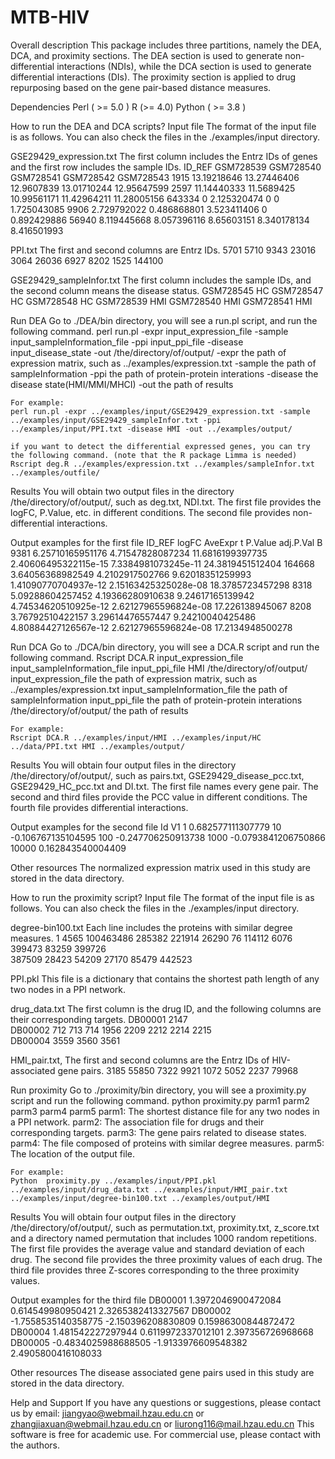 # MTB-HIV
Overall description
This package includes three partitions, namely the DEA, DCA, and proximity sections. The DEA section is used to generate non-differential interactions (NDIs), while the DCA section is used to generate differential interactions (DIs). The proximity section is applied to drug repurposing based on the gene pair-based distance measures.

Dependencies
	Perl ( >= 5.0 )
	R  (>= 4.0)
  Python ( >= 3.8 )

How to run the DEA and DCA scripts?
Input file
The format of the input file is as follows. You can also check the files in the ./examples/input directory. 

GSE29429_expression.txt
The first column includes the Entrz IDs of genes and the first row includes the sample IDs.
ID_REF	GSM728539	GSM728540	GSM728541	GSM728542	GSM728543
1915	  13.19218646	13.27446406	12.9607839	13.01710244	12.95647599
2597	  11.14440333	11.5689425	10.99561171	11.42964211	11.28005156
643334	0	2.125320474	0	0	1.725043085
9906	  2.729792022	0.486868801	3.523411406	0	0.892429886
56940	  8.119445668	8.057396116	8.65603151	8.340178134	8.416501993

PPI.txt
The first and second columns are Entrz IDs.
5701	5710
9343	23016
3064	26036
6927	8202
1525	144100

GSE29429_sampleInfor.txt
The first column includes the sample IDs, and the second column means the disease status.
GSM728545	HC
GSM728547	HC
GSM728548	HC
GSM728539	HMI
GSM728540	HMI
GSM728541	HMI

Run DEA
Go to ./DEA/bin directory, you will see a run.pl script, and run the following command.
    perl run.pl -expr input_expression_file -sample input_sampleInformation_file -ppi input_ppi_file -disease input_disease_state -out /the/directory/of/output/
    -expr 		the path of expression matrix, such as ../examples/expression.txt
    -sample		the path of sampleInformation
    -ppi 			the path of protein-protein interations
	  -disease	the disease state(HMI/MMI/MHCI)
    -out			the path of results
    
    For example:
    perl run.pl -expr ../examples/input/GSE29429_expression.txt -sample ../examples/input/GSE29429_sampleInfor.txt -ppi ../examples/input/PPI.txt -disease HMI -out ../examples/output/

    if you want to detect the differential expressed genes, you can try the following command. (note that the R package Limma is needed)
    Rscript deg.R ../examples/expression.txt ../examples/sampleInfor.txt ../examples/outfile/

Results
You will obtain two output files in the directory /the/directory/of/output/, such as deg.txt, NDI.txt.
The first file provides the logFC, P.Value, etc. in different conditions.
The second file provides non-differential interactions.

Output examples for the first file
ID_REF	logFC	AveExpr	t	P.Value	adj.P.Val	B
9381	  6.25710165951176	4.71547828087234	11.6816199397735	2.40606495322115e-15	7.3384981073245e-11	24.3819451512404
164668	3.64056368982549	4.2102917502766	9.62018351259993	1.41090770704937e-12	2.15163425325028e-08	18.3785723457298
8318	  5.09288604257452	4.19366280910638	9.24617165139942	4.74534620510925e-12	2.62127965596824e-08	17.226138945067
8208	  3.76792510422157	3.29614476557447	9.24210040425486	4.80884427126567e-12	2.62127965596824e-08	17.2134948500278

Run DCA
Go to ./DCA/bin directory, you will see a DCA.R script and run the following command.
Rscript DCA.R input_expression_file input_sampleInformation_file input_ppi_file HMI /the/directory/of/output/
    input_expression_file     the path of expression matrix, such as ../examples/expression.txt
    input_sampleInformation_file     the path of sampleInformation
    input_ppi_file        the path of protein-protein interations
    /the/directory/of/output/        the path of results
    
    For example:
    Rscript DCA.R ../examples/input/HMI ../examples/input/HC ../data/PPI.txt HMI ../examples/output/

Results
You will obtain four output files in the directory /the/directory/of/output/, such as pairs.txt, GSE29429_disease_pcc.txt, GSE29429_HC_pcc.txt and DI.txt. 
The first file names every gene pair.
The second and third files provide the PCC value in different conditions.
The fourth file provides differential interactions.

Output examples for the second file
Id		V1
1		  0.682577111307779
10		-0.106767135104595
100		-0.247706250913738
1000	-0.0793841206750866
10000	0.162843540004409

Other resources 
The normalized expression matrix used in this study are stored in the data directory.


How to run the proximity script?
Input file
The format of the input file is as follows. You can also check the files in the ./examples/input directory. 

degree-bin100.txt
Each line includes the proteins with similar degree measures.
1	4565	100463486	285382	221914	26290
76	114112	6076	399473	83259	399726	
387509	28423	54209	27170	85479	442523

PPI.pkl
This file is a dictionary that contains the shortest path length of any two nodes in a PPI network.

drug_data.txt
The first column is the drug ID, and the following columns are their corresponding targets.
DB00001		2147	
DB00002		712	713	714	1956	2209	2212	2214	2215	
DB00004		3559	3560	3561

HMI_pair.txt, 
The first and second columns are the Entrz IDs of HIV-associated gene pairs.
3185	55850
7322	9921
1072	5052
2237	79968

Run proximity
Go to ./proximity/bin directory, you will see a proximity.py script and run the following command.
python proximity.py parm1 parm2 parm3 parm4 parm5
    parm1: The shortest distance file for any two nodes in a PPI network.
    parm2: The association file for drugs and their corresponding targets.
    parm3: The gene pairs related to disease states.
    parm4: The file composed of proteins with similar degree measures.
    parm5: The location of the output file.
    
    For example:
    Python 	proximity.py ../examples/input/PPI.pkl ../examples/input/drug_data.txt ../examples/input/HMI_pair.txt ../examples/input/degree-bin100.txt ../examples/output/HMI

Results
You will obtain four output files in the directory /the/directory/of/output/, such as permutation.txt, proximity.txt, z_score.txt and a directory named permutation that includes 1000 random repetitions. 
The first file provides the average value and standard deviation of each drug.
The second file provides the three proximity values of each drug.
The third file provides three Z-scores corresponding to the three proximity values.

Output examples for the third file
DB00001	1.3972046900472084	0.614549980950421	2.3265382413327567
DB00002	-1.7558535140358775	-2.150396208830809	0.15986300844872472
DB00004	1.481542227297944	0.6119972337012101	2.397356726968668
DB00005	-0.4834025988688505	-1.9133976609548382	2.4905800416108033

Other resources 
The disease associated gene pairs used in this study are stored in the data directory.

Help and Support
If you have any questions or suggestions, please contact us by email:  jiangyao@webmail.hzau.edu.cn or zhangjiaxuan@webmail.hzau.edu.cn or liurong116@mail.hzau.edu.cn
This software is free for academic use. For commercial use, please contact with the authors.
